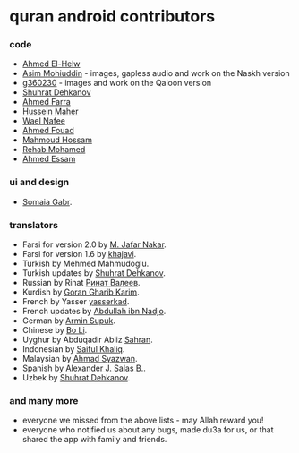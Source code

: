 quran android contributors
==========================

### code

* [Ahmed El-Helw](https://twitter.com/ahmedre)
* [Asim Mohiuddin](https://github.com/asimmohiuddin) - images, gapless audio
    and work on the Naskh version
* [g360230](https://github.com/g360230) - images and work on the Qaloon
    version
* [Shuhrat Dehkanov](http://github.com/ozbek)
* [Ahmed Farra](http://github.com/afarra)
* [Hussein Maher](http://twitter.com/husseinmaher)
* [Wael Nafee](http://twitter.com/wnafee)
* [Ahmed Fouad](http://twitter.com/fo2ad)
* [Mahmoud Hossam](http://github.com/mahmoudhossam)
* [Rehab Mohamed](http://twitter.com/hams_rrr)
* [Ahmed Essam](http://twitter.com/neo_4583)

### ui and design
* [Somaia Gabr](http://twitter.com/somaiagabr).

### translators

* Farsi for version 2.0 by [M. Jafar Nakar](https://github.com/mjnanakar).
* Farsi for version 1.6 by [khajavi](http://github.com/khajavi).
* Turkish by Mehmed Mahmudoglu.
* Turkish updates by [Shuhrat Dehkanov](http://github.com/ozbek).
* Russian by Rinat [Ринат Валеев](https://github.com/Valey).
* Kurdish by [Goran Gharib Karim](https://github.com/GorranKurd).
* French by Yasser [yasserkad](http://github.com/yasserkad).
* French updates by [Abdullah ibn Nadjo](https://github.com/abdullahibnnadjo).
* German by [Armin Supuk](http://github.com/ArminSupuk).
* Chinese by [Bo Li](http://twitter.com/liboat).
* Uyghur by Abduqadir Abliz [Sahran](http://github.com/Sahran).
* Indonesian by [Saiful Khaliq](http://twitter.com/saifious).
* Malaysian by [Ahmad Syazwan](https://github.com/asyazwan).
* Spanish by [Alexander J. Salas B.](https://github.com/ajsb85).
* Uzbek by [Shuhrat Dehkanov](https://github.com/ozbek").


### and many more
* everyone we missed from the above lists - may Allah reward you!
* everyone who notified us about any bugs, made du3a for us, or that shared the app with family and friends.
